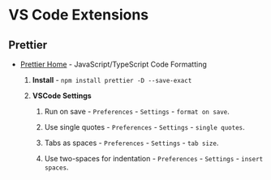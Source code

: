 # VS Code Extensions

## Prettier

- [Prettier Home](https://prettier.io) - JavaScript/TypeScript Code Formatting

  1. __Install__ - `npm install prettier -D --save-exact`

  2. __VSCode Settings__

     1. Run on save - `Preferences` - `Settings` - `format on save`.

     2. Use single quotes - `Preferences` - `Settings` - `single quotes`.

     3. Tabs as spaces - `Preferences` - `Settings` - `tab size`.

     4. Use two-spaces for indentation - `Preferences` - `Settings` - `insert spaces`.
